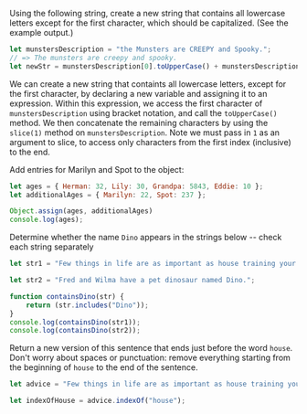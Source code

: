 
Using the following string, create a new string that contains all lowercase letters except for the first character, which should be capitalized. (See the example output.)
```javascript
let munstersDescription = "the Munsters are CREEPY and Spooky.";
// => The munsters are creepy and spooky.
let newStr = munstersDescription[0].toUpperCase() + munstersDescription.slice(1);
```

We can create a new string that containts all lowercase letters, except for the first character, by declaring a new variable and assigning it to an expression. Within this expression, we access the first character of `munstersDescription` using bracket notation, and call the `toUpperCase()` method. We then concatenate the remaining characters by using the `slice(1)` method on `munstersDescription`. Note we must pass in `1` as an argument to slice, to access only characters from the first index (inclusive) to the end.


Add entries for Marilyn and Spot to the object:
```javascript
let ages = { Herman: 32, Lily: 30, Grandpa: 5843, Eddie: 10 };
let additionalAges = { Marilyn: 22, Spot: 237 };

Object.assign(ages, additionalAges)
console.log(ages);

```


Determine whether the name `Dino` appears in the strings below -- check each string separately

```javascript
let str1 = "Few things in life are as important as house training your pet dinosaur.";

let str2 = "Fred and Wilma have a pet dinosaur named Dino.";

function containsDino(str) {
	return (str.includes("Dino"));
}
console.log(containsDino(str1));
console.log(containsDino(str2));
```

Return a new version of this sentence that ends just before the word `house`. Don't worry about spaces or punctuation: remove everything starting from the beginning of `house` to the end of the sentence.

```javascript
let advice = "Few things in life are as important as house training your pet dinosaur.";

let indexOfHouse = advice.indexOf("house");
```
